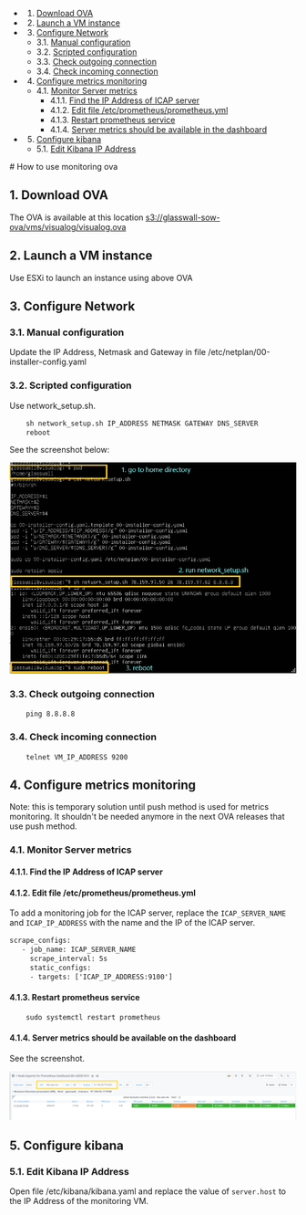 <!-- vscode-markdown-toc -->
* 1. [Download OVA](#DownloadOVA)
* 2. [Launch a VM instance](#LaunchaVMinstance)
* 3. [Configure Network](#ConfigureNetwork)
	* 3.1. [Manual configuration](#Manualconfiguration)
	* 3.2. [Scripted configuration](#Scriptedconfiguration)
	* 3.3. [Check outgoing connection](#Checkoutgoingconnection)
	* 3.4. [Check incoming connection](#Checkincomingconnection)
* 4. [Configure metrics monitoring](#Configuremetricsmonitoring)
	* 4.1. [Monitor Server metrics](#MonitorServermetrics)
		* 4.1.1. [Find the IP Address of ICAP server](#FindtheIPAddressofICAPserver)
		* 4.1.2. [Edit file /etc/prometheus/prometheus.yml](#Editfileetcprometheusprometheus.yml)
		* 4.1.3. [Restart prometheus service](#Restartprometheusservice)
		* 4.1.4. [Server metrics should be available in the dashboard](#Servermetricsshouldbeavailableinthedashboard)
* 5. [Configure kibana](#Configurekibana)
	* 5.1. [Edit Kibana IP Address](#EditKibanaIPAddress)

<!-- vscode-markdown-toc-config
	numbering=true
	autoSave=true
	/vscode-markdown-toc-config -->
<!-- /vscode-markdown-toc --># How to use monitoring ova
##  1. <a name='DownloadOVA'></a>Download OVA
The OVA is available at this location [s3://glasswall-sow-ova/vms/visualog/visualog.ova](s3://glasswall-sow-ova/vms/visualog/visualog.ova)
##  2. <a name='LaunchaVMinstance'></a>Launch a VM instance
Use ESXi to launch an instance using above OVA
##  3. <a name='ConfigureNetwork'></a>Configure Network
###  3.1. <a name='Manualconfiguration'></a>Manual configuration
Update the IP Address, Netmask and Gateway in file /etc/netplan/00-installer-config.yaml
###  3.2. <a name='Scriptedconfiguration'></a>Scripted configuration
Use network_setup.sh. 
```
    sh network_setup.sh IP_ADDRESS NETMASK GATEWAY DNS_SERVER
    reboot
```
See the screenshot below:

[]()
![](images/visualog-network.png)
###  3.3. <a name='Checkoutgoingconnection'></a>Check outgoing connection
```
    ping 8.8.8.8
``` 
###  3.4. <a name='Checkincomingconnection'></a>Check incoming connection
```
    telnet VM_IP_ADDRESS 9200
```
##  4. <a name='Configuremetricsmonitoring'></a>Configure metrics monitoring 
Note: this is temporary solution until push method is used for metrics monitoring. It shouldn't be needed anymore in the next OVA releases that use push method.
###  4.1. <a name='MonitorServermetrics'></a>Monitor Server metrics 
####  4.1.1. <a name='FindtheIPAddressofICAPserver'></a>Find the IP Address of ICAP server 
####  4.1.2. <a name='Editfileetcprometheusprometheus.yml'></a>Edit file /etc/prometheus/prometheus.yml 
To add a monitoring job for the ICAP server, replace the ```ICAP_SERVER_NAME``` and ```ICAP_IP_ADDRESS``` with the name and the IP of the ICAP server.
```
scrape_configs:
   - job_name: ICAP_SERVER_NAME
     scrape_interval: 5s
     static_configs:
     - targets: ['ICAP_IP_ADDRESS:9100']
```
####  4.1.3. <a name='Restartprometheusservice'></a>Restart prometheus service
```
	sudo systemctl restart prometheus
```
####  4.1.4. <a name='Servermetricsshouldbeavailableinthedashboard'></a>Server metrics should be available on the dashboard
See the screenshot.

[]()
![](images/add-icap-metrics.png)
##  5. <a name='Configurekibana'></a>Configure kibana
###  5.1. <a name='EditKibanaIPAddress'></a>Edit Kibana IP Address
Open file /etc/kibana/kibana.yaml and replace the value of ```server.host``` to the IP Address of the monitoring VM.
